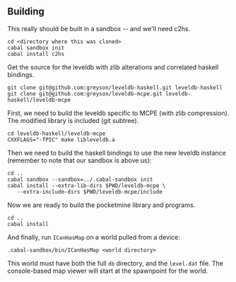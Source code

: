 Building
--------

This really should be built in a sandbox -- and we'll need c2hs.

    cd <directory where this was cloned>
    cabal sandbox init
    cabal install c2hs

Get the source for the leveldb with zlib alterations and correlated
haskell bindings.

    git clone git@github.com:greyson/leveldb-haskell.git leveldb-haskell
	git clone git@github.com:greyson/leveldb-mcpe.git leveldb-haskell/leveldb-mcpe

First, we need to build the leveldb specific to MCPE (with zlib
compression). The modified library is included (git subtree).

    cd leveldb-haskell/leveldb-mcpe
    CXXFLAGS="-fPIC" make libleveldb.a

Then we need to build the haskell bindings to use the new leveldb
instance (remember to note that our sandbox is above us):

    cd ..
    cabal sandbox --sandbox=../.cabal-sandbox init
    cabal install --extra-lib-dirs $PWD/leveldb-mcpe \
       --extra-include-dirs $PWD/leveldb-mcpe/include

Now we are ready to build the pocketmine library and programs.

    cd ..
    cabal install

And finally, run `ICanHasMap` on a world pulled from a device:

    .cabal-sandbox/bin/ICanHasMap <world directory>

This world must have both the full `db` directory, and the `level.dat`
file. The console-based map viewer will start at the spawnpoint for
the world.
